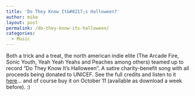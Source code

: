 ```yaml
---
title: 'Do They Know It&#8217;s Halloween?'
author: mike
layout: post
permalink: /do-they-know-its-halloween/
categories:
  - Music
---
```

Both a trick and a treat, the north american indie elite (The Arcade Fire, Sonic Youth, Yeah Yeah Yeahs and Peaches among others) teamed up to record &#8220;Do They Know It&#8217;s Halloween&#8221;. A satire charity-benefit song with all proceeds being donated to UNICEF. See the full credits and listen to it [here][1]&#8230; and of course buy it on October 11 (available as download a week before). :)

 [1]: http://www.vice-recordings.com/halloween/index.php